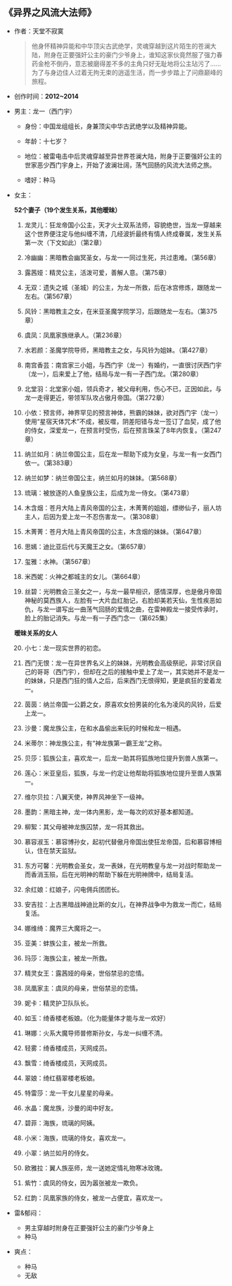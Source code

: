 ## 《异界之风流大法师》

- 作者：天堂不寂寞
  
    > 他身怀精神异能和中华顶尖古武绝学，灵魂穿越到这片陌生的苍澜大陆，附身在正要强奸公主的豪门少爷身上，谁知这家伙竟然服了强力春药金枪不倒丹，意志被磨得差不多的主角只好无耻地将公主玷污了……为了与身边佳人过着无拘无束的逍遥生活，而一步步踏上了问鼎巅峰的旅程。

- 创作时间：**2012~2014**

- 男主：龙一（西门宇）

  * 身份：中国龙组组长，身兼顶尖中华古武绝学以及精神异能。
  
  * 年龄：十七岁？
  * 地位：被雷电击中后灵魂穿越至异世界苍澜大陆，附身于正要强奸公主的世家恶少西门宇身上，开始了波澜壮阔，荡气回肠的风流大法师之旅。
  * 嗜好：种马

- 女主：

  **52个妻子（19个发生关系，其他暧昧）**
  1. 龙灵儿：狂龙帝国小公主，天才火土双系法师，容貌绝世，当龙一穿越来这个世界便注定与他纠缠不清，几经波折最终有情人终成眷属，发生关系第一次（下文如此）（第2章）
   
  2. 冷幽幽：黑暗教会幽冥圣女，与龙一一同过生死，共过患难。（第56章）
  3. 露茜娅：精灵公主，活泼可爱，善解人意。（第75章）
  4. 无双：遗失之城（圣城）的公主，为龙一所救，后在冰宫修炼，跟随龙一左右。（第567章）
  5. 风铃：黑暗教主之女，在米亚圣魔学院学习，后跟随龙一左右。（第375章）
  6. 虞凤：凤凰家族继承人。（第236章）
  7. 水若颜：圣魔学院导师，黑暗教主之女，与风铃为姐妹。（第427章）
  8. 南宫香芸：南宫家三小姐，与西门宇（龙一）有婚约，一直很讨厌西门宇（龙一），后来爱上了他，结局与龙一有一子西门龙。（第280章）
  9.  北堂羽：北堂家小姐，领兵奇才，被父母利用，伤心不已，正因如此，与龙一走得更近，带领军队攻占傲月帝国。（第272章）
  10. 小依：预言师，神界罕见的预言神体，熊霸的妹妹，欲对西门宇（龙一）使用“星宿天体咒术”不成，被反噬，阴差阳错与龙一签订了血契，成了他的侍女，深爱龙一，在预言时受伤，后在预言珠呆了8年内恢复。（第247章）
  11. 纳兰如月：纳兰帝国公主，后在龙一帮助下成为女皇，与龙一有一女西门依一。（第383章）
  12. 纳兰如梦：纳兰帝国公主，纳兰如月的妹妹。（第568章）
  13. 琉璃：被放逐的人鱼皇族公主，后成为龙一侍女。（第473章）
  14. 木含烟：苍月大陆上青风帝国的公主，木菁菁的姐姐，缥缈仙子，丽人坊主人，后因为爱上龙一不忍伤害龙一。（第308章）
  15. 木菁菁：苍月大陆上青风帝国的公主，木含烟的妹妹。（第647章）
  16. 思嫣：迪比亚后代与天魔王之女。（第657章）
  17. 玺雅：水神。（第567章）
  18. 米西妮：火神之都城主的女儿。（第664章）
  19. 丝碧：光明教会三圣女之一，与龙一最早相识，感情深厚，也是傲月帝国神秘的莫西族人，左脸有一大片血红胎记，右脸却美若天仙，生性疾恶如仇，与龙一谱写出一曲荡气回肠的爱情之曲，在雷神殿龙一接受传承时，脸上的胎记消失。与龙一有一子西门念一（第625集）
   
  **暧昧关系的女人**

  20. 小七：龙一现实世界的初恋。

  21. 西门无恨：龙一在异世界名义上的妹妹，光明教会高级祭祀，非常讨厌自己的哥哥（西门宇），但却在之后的接触中爱上了龙一，其实她并不是龙一的妹妹，只是西门狂的情人之后，后来西门无恨得知，更是疯狂的爱着龙一。
  22. 茵茵：纳兰帝国一公爵之女，原喜欢女扮男装的化名为凌风的风铃，后爱上龙一。
  23. 沙曼：魔龙族公主，在和水晶偷出来玩的时候和龙一相遇。
  24. 米蒂尔：神龙族公主，有“神龙族第一霸王龙”之称。
  25. 贝莎：狐族公主，喜欢龙一，后龙一助其将狐族地位提升到兽人族第一。
  26. 莲心：米亚皇后，狐族，与龙一约定让他帮助将狐族地位提升至兽人族第一。
  27. 维尔贝拉：八翼天使，神界风神坐下一级神。
  28. 墨韵：黑暗主神，龙一体内黑影，龙一每次的欢好基本都知道。
  29. 柳絮：其父母被神龙族囚禁，龙一将其救出。
  30. 慕容淑玉：慕容博孙女，起初代替傲月帝国出使狂龙帝国，后和慕容博相认，住在禁天监狱。
  31. 东方可馨：光明教会圣女，龙一表妹，在光明教皇与龙一对战时帮助龙一而香消玉殒，后在光明神的帮助下躲在光明神牌中，结局复活。
  32. 余红娘：红娘子，闪电佣兵团团长。
  33. 安吉拉：上古黑暗战神迪比斯的女儿，在神界战争中为救龙一而亡，结局复活。
  34. 娜维绮：魔界三大魔将之一。
  35. 亚美：蚌族公主，被龙一所救。
  36. 玛莎：海族公主，被龙一所救。
  37. 精灵女王：露茜娅的母亲，世俗禁忌的恋情。
  38. 凤凰家主：虞凤的母亲，世俗禁忌的恋情。
  39. 妮卡：精灵护卫队队长。
  40. 如玉：绮香楼老板娘。（化为能量体才能与龙一欢好）
  41. 琳娜：火系大魔导师普修斯孙女，与龙一纠缠不清。
  42. 轻雾：绮香楼成员，天网成员。
  43. 飘雪：绮香楼成员，天网成员。
  44. 翠娘：绮红翡翠楼老板娘。
  45. 特雷莎：龙一干女儿星星的母亲。
  46. 水晶：魔龙族，沙曼的闺中好友。
  47. 碧菲：海族，琉璃的阿姨。
  48. 小米：海族，琉璃的侍女，喜欢龙一。
  49. 小翠：纳兰如月的侍女。
  50. 欧雅拉：翼人族巫师，龙一送她定情礼物寒冰玫瑰。
  51. 紫竹：虞凤的侍女，因为嚣张被龙一欺负。
  52. 红韵：凤凰家族的侍女，被龙一占便宜，喜欢龙一。

- 雷&郁闷：

  * 男主穿越时附身在正要强奸公主的豪门少爷身上
  * 种马

- 爽点：
  
  * 种马
  * 无敌